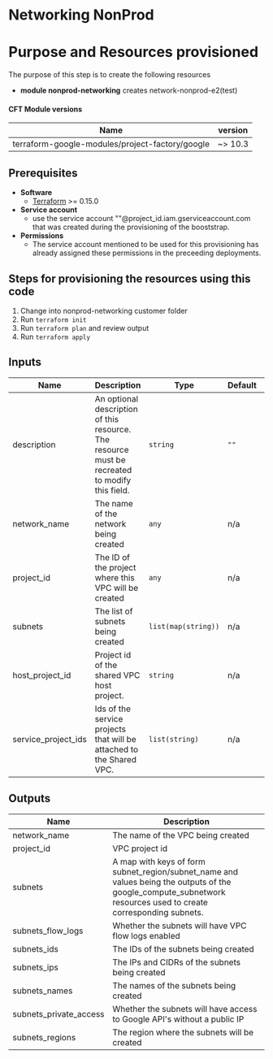 # Networking NonProd


# Purpose and Resources provisioned

The purpose of this step is to create the following resources

-  **module nonprod-networking** creates network-nonprod-e2(test)

#### CFT Module versions

| Name | version | 
|------|:-------------:|
| terraform-google-modules/project-factory/google | ~> 10.3 | 

## Prerequisites
- **Software**
   - [Terraform](https://www.terraform.io/downloads.html) >= 0.15.0
- **Service account**
	- use the service account "<service account name>"@project_id.iam.gserviceaccount.com that was created during the provisioning of the booststrap.
- **Permissions**
	- The service account mentioned to be used for this provisioning has already assigned these permissions in the preceeding deployments. 
		
## Steps for provisioning the resources using this code

1. Change into nonprod-networking customer folder
2. Run `terraform init`
3. Run `terraform plan` and review output
4. Run `terraform apply`


<!-- BEGINNING OF PRE-COMMIT-TERRAFORM DOCS HOOK -->

## Inputs

| Name | Description | Type | Default | Required |
|------|-------------|------|---------|:--------:|
| description | An optional description of this resource. The resource must be recreated to modify this field. | `string` | `""` | no |
| network\_name | The name of the network being created | `any` | n/a | yes |
| project\_id | The ID of the project where this VPC will be created | `any` | n/a | yes |
| subnets | The list of subnets being created | `list(map(string))` | n/a | yes |
| host\_project\_id | Project id of the shared VPC host project. | `string` | n/a | yes |
| service\_project\_ids | Ids of the service projects that will be attached to the Shared VPC. | `list(string)` | n/a | yes |

               

<!-- END OF PRE-COMMIT-TERRAFORM DOCS HOOK -->



<!-- BEGINNING OF PRE-COMMIT-TERRAFORM DOCS HOOK -->


## Outputs


| Name | Description |
|------|-------------|
| network\_name | The name of the VPC being created |
| project\_id | VPC project id |
| subnets | A map with keys of form subnet\_region/subnet\_name and values being the outputs of the google\_compute\_subnetwork resources used to create corresponding subnets. |
| subnets\_flow\_logs | Whether the subnets will have VPC flow logs enabled |
| subnets\_ids | The IDs of the subnets being created |
| subnets\_ips | The IPs and CIDRs of the subnets being created |
| subnets\_names | The names of the subnets being created |
| subnets\_private\_access | Whether the subnets will have access to Google API's without a public IP |
| subnets\_regions | The region where the subnets will be created |


<!-- END OF PRE-COMMIT-TERRAFORM DOCS HOOK -->
